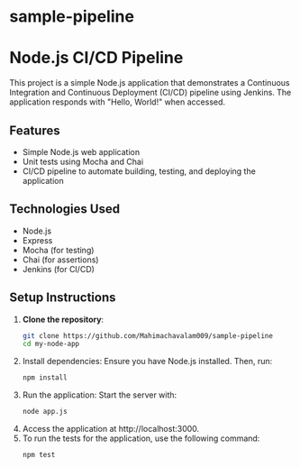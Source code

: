# sample-pipeline

# Node.js CI/CD Pipeline

This project is a simple Node.js application that demonstrates a Continuous Integration and Continuous Deployment (CI/CD) pipeline using Jenkins. The application responds with "Hello, World!" when accessed.


## Features

- Simple Node.js web application
- Unit tests using Mocha and Chai
- CI/CD pipeline to automate building, testing, and deploying the application

## Technologies Used

- Node.js
- Express
- Mocha (for testing)
- Chai (for assertions)
- Jenkins (for CI/CD)

## Setup Instructions

1. **Clone the repository**:
   ```bash
   git clone https://github.com/Mahimachavalam009/sample-pipeline
   cd my-node-app
   ```
2. Install dependencies: Ensure you have Node.js installed. Then, run:
   ```bash
   npm install
   ```
3. Run the application: Start the server with:
   ```bash
   node app.js
   ```
4. Access the application at http://localhost:3000.
5. To run the tests for the application, use the following command:
   ```bash
   npm test
   ```

